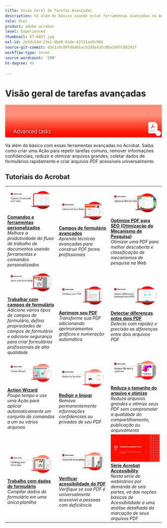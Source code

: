 ```yaml
---
title: Visão Geral de Tarefas Avançadas
description: Vá além do básico usando estas ferramentas avançadas no Acrobat
role: User
product: adobe acrobat
level: Experienced
thumbnail: KT-6857.jpg
exl-id: 2e2dc54d-23e1-4bd8-81de-62131aa5c966
source-git-commit: d3e1c0c09fd9a65acb2d9a437c0ba1667c882937
workflow-type: tm+mt
source-wordcount: '299'
ht-degree: 4%

---
```


# Visão geral de tarefas avançadas

![Imagem de Introdução ao Acrobat](../assets/Hero-AdvancedTasks.png)

Vá além do básico com essas ferramentas avançadas no Acrobat. Saiba como criar uma Ação para repetir tarefas comuns, remover informações confidenciais, reduzir e otimizar arquivos grandes, coletar dados de formulários rapidamente e criar arquivos PDF acessíveis universalmente.

## Tutoriais do Acrobat

<table style="table-layout:fixed">
<tr>
  <td>
    <a href="custom.md">
      <img alt="Comandos e ferramentas personalizados" src="../assets/Createcustom_1280.png" />
    </a>
    <div>
    <a href="custom.md"><strong>Comandos e ferramentas personalizados</strong></a>
    </div>
    <em>Melhore a produtividade do fluxo de trabalho de documentos usando ferramentas e comandos personalizados</em>
    <br>
  </td>
  <td>
    <a href="advancedforms.md">
      <img alt="Campos de formulário avançados" src="../assets/Advancedforms_1280.png" />
    </a>
    <div>
    <a href="advancedforms.md"><strong>Campos de formulário avançados</strong></a>
    </div>
    <em>Aprenda técnicas avançadas para construir PDF forms profissionais</em>
    <br>
  </td>
  <td>
    <a href="optimizeseo.md">
      <img alt="Optimize PDF para SEO (Otimização do Mecanismo de Pesquisa)" src="../assets/seo_1280.png" />
    </a>
    <div>
    <a href="optimizeseo.md"><strong>Optimize PDF para SEO (Otimização do Mecanismo de Pesquisa)</strong></a>
    </div>
    <em>Otimizar uma PDF para melhor descoberta e classificação de mecanismos de pesquisa na Web</em>
    <br>
  </td>
</tr>
<tr>
  <td>
    <a href="workforms.md">
      <img alt="Trabalhar com campos de formulário" src="../assets/Workform_1280.png" />
    </a>
    <div>
    <a href="workforms.md"><strong>Trabalhar com campos de formulário</strong></a>
    </div>
    <em>Adicione vários tipos de campos de formulário, defina propriedades de campos de formulário e adicione segurança para criar formulários profissionais de alta qualidade</em>
    <br>
  </td>
  <td>
    <a href="enhance.md">
      <img alt="Aprimore seu PDF" src="../assets/Enhance_1280.png" />
    </a>
    <div>
    <a href="enhance.md"><strong>Aprimore seu PDF</strong></a>
    </div>
    <em>Transforme sua PDF adicionando aprimoramentos gráficos e numeração automática</em>
    <br>
  </td>
  <td>
    <a href="compare.md">
      <img alt="Detectar diferenças entre duas PDF" src="../assets/Compare_1280.png" />
    </a>
    <div>
    <a href="compare.md"><strong>Detectar diferenças entre dois PDF</strong></a>
    </div>
    <em>Detecte com rapidez e precisão as diferenças entre dois arquivos PDF</em>
    <br>
  </td>   
</tr>
<tr>
  <td>
    <a href="action.md">
      <img alt="Action Wizard" src="../assets/Action.jpg" />
    </a>
    <div>
    <a href="action.md"><strong>Action Wizard</strong></a>
    </div>
    <em>Poupe tempo e use uma Ação para aplicar automaticamente um conjunto de comandos a um ou vários arquivos</em>
    <br>
  </td>
  <td>
    <a href="redact.md">
      <img alt="Redigir e limpar" src="../assets/Redact.jpg" />
    </a>
    <div>
    <a href="redact.md"><strong>Redigir e limpar</strong></a>
    </div>
    <em>Remova permanentemente informações confidenciais ou privadas de seu PDF</em>
    <br>
  </td>
   <td>
    <a href="reduce.md">
      <img alt="Reduza o tamanho do arquivo e otimize" src="../assets/Reduce.jpg" />
    </a>
    <div>
    <a href="reduce.md"><strong>Reduza o tamanho do arquivo e otimize</strong></a>
    </div>
    <em>Reduza arquivos grandes e otimize seus PDF sem comprometer a qualidade do compartilhamento, publicação ou arquivamento</em>
    <br>
  </td>
</tr>
<tr>
  <td>
    <a href="formdata.md">
      <img alt="Action Wizard" src="../assets/FormData.jpg" />
    </a>
    <div>
    <a href="formdata.md"><strong>Trabalho com dados de formulário</strong></a>
    </div>
    <em>Compilar dados de formulário em uma única planilha</em>
    <br>
  </td>
  <td>
    <a href="accessibility.md">
      <img alt="Verificar acessibilidade do PDF" src="../assets/Checkaccessible_1280.jpg" />
    </a>
    <div>
    <a href="accessibility.md"><strong>Verificar acessibilidade do PDF</strong></a>
    </div>
    <em>Verifique se sua PDF é universalmente acessível a pessoas com deficiência</em>
    <br>
  </td>
  <td>
    <a href="accessibility-series.md">
      <img alt="Preparando Arquivos PDF Acessíveis" src="../assets/Accessibilityseries_1280.png" />
    </a>
    <div>
    <a href="accessibility-series.md"><strong>Série Acrobat Accessibility</strong></a>
    </div>
    <em>Nesta série de webinários por demanda de seis partes, vá das noções básicas de Acessibilidade a uma análise detalhada da marcação de seus arquivos PDF</em>
    <br>
  </td>
</tr>
</table>
